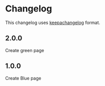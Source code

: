 # Changelog
 
This changelog uses [keepachangelog](http://keepachangelog.com) format.

## 2.0.0

Create green page

## 1.0.0

Create Blue page
